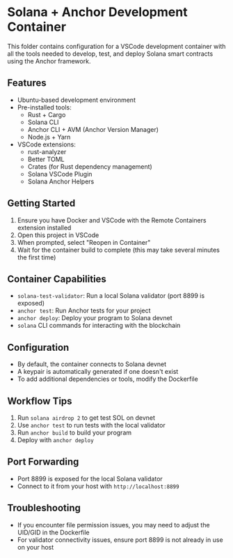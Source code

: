 # Solana + Anchor Development Container

This folder contains configuration for a VSCode development container with all the tools needed to develop, test, and deploy Solana smart contracts using the Anchor framework.

## Features

- Ubuntu-based development environment
- Pre-installed tools:
  - Rust + Cargo
  - Solana CLI
  - Anchor CLI + AVM (Anchor Version Manager)
  - Node.js + Yarn
- VSCode extensions:
  - rust-analyzer
  - Better TOML
  - Crates (for Rust dependency management)
  - Solana VSCode Plugin
  - Solana Anchor Helpers

## Getting Started

1. Ensure you have Docker and VSCode with the Remote Containers extension installed
2. Open this project in VSCode
3. When prompted, select "Reopen in Container"
4. Wait for the container build to complete (this may take several minutes the first time)

## Container Capabilities

- `solana-test-validator`: Run a local Solana validator (port 8899 is exposed)
- `anchor test`: Run Anchor tests for your project
- `anchor deploy`: Deploy your program to Solana devnet
- `solana` CLI commands for interacting with the blockchain

## Configuration

- By default, the container connects to Solana devnet
- A keypair is automatically generated if one doesn't exist
- To add additional dependencies or tools, modify the Dockerfile

## Workflow Tips

1. Run `solana airdrop 2` to get test SOL on devnet
2. Use `anchor test` to run tests with the local validator
3. Run `anchor build` to build your program
4. Deploy with `anchor deploy`

## Port Forwarding

- Port 8899 is exposed for the local Solana validator
- Connect to it from your host with `http://localhost:8899`

## Troubleshooting

- If you encounter file permission issues, you may need to adjust the UID/GID in the Dockerfile
- For validator connectivity issues, ensure port 8899 is not already in use on your host 